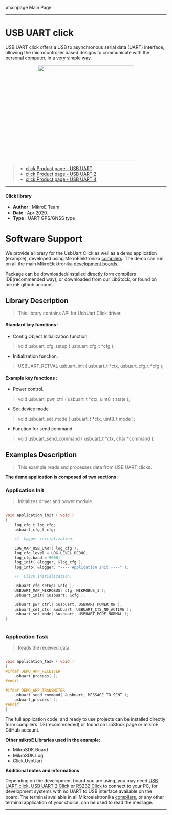 \mainpage Main Page
 
---
# USB UART click

USB UART click offers a USB to asynchronous serial data (UART) interface, allowing the microcontroller based designs to communicate with the personal computer, in a very simple way.

<p align="center">
  <img src="https://download.mikroe.com/images/click_for_ide/grupe/usb-uart-group.png" height=300px>
</p>

> * [click Product page - USB UART ](<https://www.mikroe.com/usb-uart-click>)
> * [click Product page - USB UART 2 ](<https://www.mikroe.com/usb-uart-2-click>)
> * [click Product page - USB UART 4 ](<https://www.mikroe.com/usb-uart-4-click>)

---


#### Click library 

- **Author**        : MikroE Team
- **Date**          : Apr 2020.
- **Type**          : UART GPS/GNSS type


# Software Support

We provide a library for the UsbUart Click 
as well as a demo application (example), developed using MikroElektronika 
[compilers](https://shop.mikroe.com/compilers). 
The demo can run on all the main MikroElektronika [development boards](https://shop.mikroe.com/development-boards).

Package can be downloaded/installed directly form compilers IDE(recommended way), or downloaded from our LibStock, or found on mikroE github account. 

## Library Description

> This library contains API for UsbUart Click driver.

#### Standard key functions :

- Config Object Initialization function.
> void usbuart_cfg_setup ( usbuart_cfg_t *cfg ); 
 
- Initialization function.
> USBUART_RETVAL usbuart_init ( usbuart_t *ctx, usbuart_cfg_t *cfg );

#### Example key functions :

- Power control.
> void usbuart_pwr_ctrl ( usbuart_t *ctx, uint8_t state );
 
- Set device mode
> void usbuart_set_mode ( usbuart_t *ctx, uint8_t mode );

- Function for send command
> void usbuart_send_command ( usbuart_t *ctx, char *command );

## Examples Description

> This example reads and processes data from USB UART clicks.

**The demo application is composed of two sections :**

### Application Init 

> Initializes driver and power module.

```c

void application_init ( void )
{
    log_cfg_t log_cfg;
    usbuart_cfg_t cfg;

    //  Logger initialization.

    LOG_MAP_USB_UART( log_cfg );
    log_cfg.level = LOG_LEVEL_DEBUG;
    log_cfg.baud = 9600;
    log_init( &logger, &log_cfg );
    log_info( &logger, "---- Application Init ----" );

    //  Click initialization.

    usbuart_cfg_setup( &cfg );
    USBUART_MAP_MIKROBUS( cfg, MIKROBUS_1 );
    usbuart_init( &usbuart, &cfg );

    usbuart_pwr_ctrl( &usbuart, USBUART_POWER_ON );
    usbuart_set_cts( &usbuart, USBUART_CTS_NO_ACTIVE );
    usbuart_set_mode( &usbuart, USBUART_MODE_NORMAL );
}
  
```

### Application Task

> Reads the received data.

```c

void application_task ( void )
{
#ifdef DEMO_APP_RECEIVER
    usbuart_process( );
#endif    
    
#ifdef DEMO_APP_TRANSMITER
    usbuart_send_command( &usbuart, MESSAGE_TO_SENT );
    usbuart_process( );
#endif    
} 

```

The full application code, and ready to use projects can be  installed directly form compilers IDE(recommneded) or found on LibStock page or mikroE GitHub accaunt.

**Other mikroE Libraries used in the example:** 

- MikroSDK.Board
- MikroSDK.Log
- Click.UsbUart

**Additional notes and informations**

Depending on the development board you are using, you may need 
[USB UART click](https://shop.mikroe.com/usb-uart-click), 
[USB UART 2 Click](https://shop.mikroe.com/usb-uart-2-click) or 
[RS232 Click](https://shop.mikroe.com/rs232-click) to connect to your PC, for 
development systems with no UART to USB interface available on the board. The 
terminal available in all Mikroelektronika 
[compilers](https://shop.mikroe.com/compilers), or any other terminal application 
of your choice, can be used to read the message.



---
